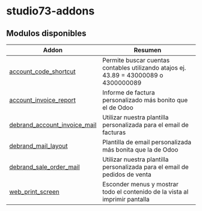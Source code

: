 # studio73-addons


Modulos disponibles
-------------------

| Addon | Resumen |
| --- | --- |
| [account_code_shortcut](account_code_shortcut/) | Permite buscar cuentas contables utilizando atajos ej. 43.89 = 43000089 o 4300000089  |
| [account_invoice_report](account_invoice_report/) | Informe de factura personalizado más bonito que el de Odoo  |
| [debrand_account_invoice_mail](debrand_account_invoice_mail/) | Utilizar nuestra plantilla personalizada para el email de facturas |
| [debrand_mail_layout](debrand_mail_layout/) | Plantilla de email personalizada más bonita que la de Odoo  |
| [debrand_sale_order_mail](debrand_sale_order_mail/) | Utilizar nuestra plantilla personalizada para el email de pedidos de venta |
| [web_print_screen](web_print_screen/) | Esconder menus y mostrar todo el contenido de la vista al imprimir pantalla  |

